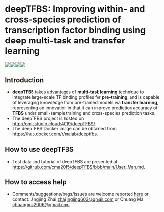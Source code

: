 # deepTFBS: Improving within- and cross-species prediction of transcription factor binding using deep multi-task and transfer learning


<a href="https://hub.docker.com/r/malab/deeptfbs" target="_blank"><img src="https://img.shields.io/badge/Docker_image-ready-red.svg" target="_blank"></a><a href="https://hub.docker.com/r/malab/peam6a" target="_blank"><img src="https://img.shields.io/docker/pulls/malab/peam6a"></a><a href="https://github.com/cma2015/deepTFBS" target="_blank"><img src="https://img.shields.io/badge/Source%20codes-support-blue"></a><a href="https://github.com/cma2015/deepTFBS" target="_blank"><img src="https://img.shields.io/badge/Test_data-support-blue.svg"></a>

## Introduction

- **deepTFBS** takes advantages of **multi-task learning** technique to integrate large-scale TF binding profiles for **pre-training**, and is capable of leveraging knowledge from pre-trained models via **transfer learning**, representing an innovation in that it can improve prediction accuracy of **TFBS** under small-sample training and cross-species prediction tasks.
- The deepTFBS project is hosted on http://omicstudio.cloud:4019/deepTFBS/.
- The deepTFBS Docker image can be obtained from https://hub.docker.com/r/malab/deeptfbs.

## How to use deepTFBS

- Test data and tutorial of deepTFBS are presented at https://github.com/cma2015/deepTFBS/blob/main/User_Man.md.

## How to access help

* Comments/suggestions/bugs/issues are welcome reported [here](https://github.com/cma2015/deepTFBS/issues) or contact:  Jingjing Zhai zhaijingjing603@gmail.com or Chuang Ma chuangma2006@gmail.com
